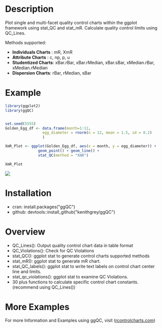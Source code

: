 
<!-- README.md is generated from README.Rmd. Please edit that file -->
Description
===========

Plot single and multi-facet quality control charts within the ggplot framework using stat\_QC and stat\_mR. Calculate quality control limits using QC\_Lines.

Methods supported:

-   **Individuals Charts** : mR, XmR
-   **Attribute Charts** : c, np, p, u
-   **Studentized Charts**: xBar.rBar, xBar.rMedian, xBar.sBar, xMedian.rBar, xMedian.rMedian
-   **Dispersion Charts**: rBar, rMedian, sBar

Example
=======

``` r
library(ggplot2)
library(ggQC)


set.seed(5555)
Golden_Egg_df <- data.frame(month=1:12,
                 egg_diameter = rnorm(n = 12, mean = 1.5, sd = 0.2)
                 )

XmR_Plot <- ggplot(Golden_Egg_df, aes(x = month, y = egg_diameter)) +
               geom_point() + geom_line() + 
               stat_QC(method = "XmR")

XmR_Plot
```

![](README-unnamed-chunk-2-1.png)

Installation
============

-   cran: install.packages("ggQC")
-   github: devtools::install\_github("kenithgrey/ggQC")

Overview
========

-   QC\_Lines(): Output quality control chart data in table format
-   QC\_Violations(): Check for QC Violations
-   stat\_QC(): ggplot stat to generate control charts supported methods
-   stat\_mR(): ggplot stat to generate mR chart.
-   stat\_QC\_labels(): ggplot stat to write text labels on control chart center line and limits.
-   stat\_qc\_violations(): ggplot stat to examine QC Violations.
-   30 plus functions to calculate specific control chart constants. (recommend using QC\_Lines())

More Examples
=============

For more Information and Examples using ggQC, visit ([rcontrolcharts.com](http://rontrolcharts.com))
